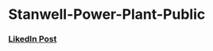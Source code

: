 # Stanwell-Power-Plant-Public

### [LikedIn Post](https://www.linkedin.com/feed/update/urn:li:activity:7219903449302282240/)
